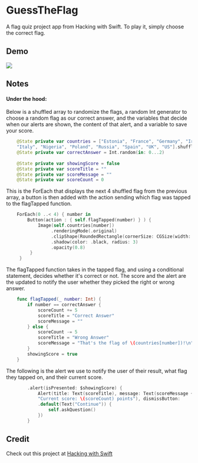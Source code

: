 # GuessTheFlag
A flag quiz project app from Hacking with Swift. To play it, simply choose the correct flag.

## Demo
<img src="https://dendev.net/Demos/GuessTheFlag-demo.gif"/>

## Notes
#### Under the hood:
Below is a shuffled array to randomize the flags, a random Int generator to choose a random flag as our correct answer, 
and the variables that decide when our alerts are shown, the content of that alert, and a variable to save your score.
```swift
    @State private var countries = ["Estonia", "France", "Germany", "Ireland",
    "Italy", "Nigeria", "Poland", "Russia", "Spain", "UK", "US"].shuffled()
    @State private var correctAnswer = Int.random(in: 0...2)
    
    @State private var showingScore = false
    @State private var scoreTitle = ""
    @State private var scoreMessage = ""
    @State private var scoreCount = 0

```

This is the ForEach that displays the next 4 shuffled flag from the previous array, a button is then added with the action 
sending which flag was tapped to the flagTapped function.
```swift
    ForEach(0 ..< 4) { number in
        Button(action : { self.flagTapped(number) } ) {
            Image(self.countries[number])
                 .renderingMode(.original)
                 .clipShape(RoundedRectangle(cornerSize: CGSize(width: 20, height: 10)))
                 .shadow(color: .black, radius: 3)
                 .opacity(0.8)
         }
     }
```

The flagTapped function takes in the tapped flag, and using a conditional statement, decides whether it's correct or not. 
The score and the alert are the updated to notify the user whether they picked the right or wrong answer.
```swift
    func flagTapped(_ number: Int) {
        if number == correctAnswer {
            scoreCount += 5
            scoreTitle = "Correct Answer"
            scoreMessage = ""
        } else {
            scoreCount -= 5
            scoreTitle = "Wrong Answer"
            scoreMessage = "That's the flag of \(countries[number])!\n"
        }
        showingScore = true
    }
```

The following is the alert we use to notify the user of their result, what flag they tapped on, and their current score.
```swift
        .alert(isPresented: $showingScore) {
            Alert(title: Text(scoreTitle), message: Text(scoreMessage + 
            "Current score: \(scoreCount) points"), dismissButton: 
            .default(Text("Continue")) {
                self.askQuestion()
            })
        }
```

## Credit
Check out this project at [Hacking with Swift](https://www.hackingwithswift.com/100/swiftui)
